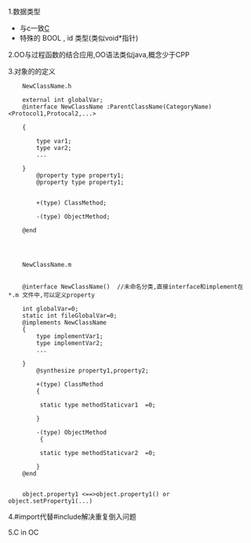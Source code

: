 1.数据类型
+ 与c一致[C](https://github.com/huanx1983/Programming-knowledge-assets/blob/master/C.md)
+ 特殊的 BOOL , id 类型(类似void*指针)

2.OO与过程函数的结合应用,OO语法类似java,概念少于CPP

3.对象的的定义

        NewClassName.h
        
        external int globalVar;
        @interface NewClassName :ParentClassName(CategoryName)<Protocol1,Protocal2,...>
        
        {
        
            type var1;
            type var2;
            ...
        
        }
            @property type property1;
            @property type property1;

            
            +(type) ClassMethod;
            
            -(type) ObjectMethod;
        
        @end
        
        
        
        
        NewClassName.m
        
        
        @interface NewClassName()  //未命名分类,直接interface和implement在 *.m 文件中,可以定义property
        
        int globalVar=0;
        static int fileGlobalVar=0;
        @implements NewClassName
        {
            type implementVar1;
            type implementVar2;
            ...

        }
            @synthesize property1,property2;
        
            +(type) ClassMethod
            {
             
             static type methodStaticvar1  =0;
                                
            }
                   
            -(type) ObjectMethod
             {
             
             static type methodStaticvar2  =0;
                    
            }
        @end
        
        
        object.property1 <==>object.property1() or object.setProperty1(...)
        

4.#import代替#include解决重复倒入问题

5.C in OC